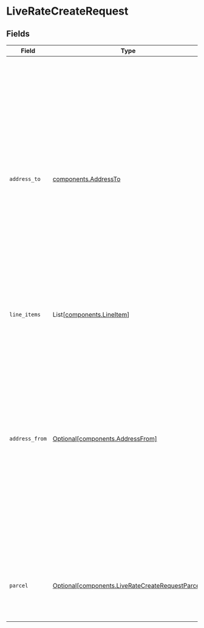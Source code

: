 # LiveRateCreateRequest


## Fields

| Field                                                                                                                                                                                                                                                                         | Type                                                                                                                                                                                                                                                                          | Required                                                                                                                                                                                                                                                                      | Description                                                                                                                                                                                                                                                                   | Example                                                                                                                                                                                                                                                                       |
| ----------------------------------------------------------------------------------------------------------------------------------------------------------------------------------------------------------------------------------------------------------------------------- | ----------------------------------------------------------------------------------------------------------------------------------------------------------------------------------------------------------------------------------------------------------------------------- | ----------------------------------------------------------------------------------------------------------------------------------------------------------------------------------------------------------------------------------------------------------------------------- | ----------------------------------------------------------------------------------------------------------------------------------------------------------------------------------------------------------------------------------------------------------------------------- | ----------------------------------------------------------------------------------------------------------------------------------------------------------------------------------------------------------------------------------------------------------------------------- |
| `address_to`                                                                                                                                                                                                                                                                  | [components.AddressTo](../../models/components/addressto.md)                                                                                                                                                                                                                  | :heavy_check_mark:                                                                                                                                                                                                                                                            | The recipient address, which includes the recipient's name, company name, street address, city, state, zip code, <br/>country, phone number, and email address (strings). Special characters should not be included in <br/>any address element, especially name, company, and email. |                                                                                                                                                                                                                                                                               |
| `line_items`                                                                                                                                                                                                                                                                  | List[[components.LineItem](../../models/components/lineitem.md)]                                                                                                                                                                                                              | :heavy_check_mark:                                                                                                                                                                                                                                                            | Array of Line Item objects                                                                                                                                                                                                                                                    |                                                                                                                                                                                                                                                                               |
| `address_from`                                                                                                                                                                                                                                                                | [Optional[components.AddressFrom]](../../models/components/addressfrom.md)                                                                                                                                                                                                    | :heavy_minus_sign:                                                                                                                                                                                                                                                            | The sender address, which includes your name, company name, street address, city, state, zip code, <br/>country, phone number, and email address (strings). Special characters should not be included in <br/>any address element, especially name, company, and email.       |                                                                                                                                                                                                                                                                               |
| `parcel`                                                                                                                                                                                                                                                                      | [Optional[components.LiveRateCreateRequestParcel]](../../models/components/liveratecreaterequestparcel.md)                                                                                                                                                                    | :heavy_minus_sign:                                                                                                                                                                                                                                                            | Object ID for an existing User Parcel Template OR a fully formed Parcel object.                                                                                                                                                                                               | 5df144dca289442cv7a06                                                                                                                                                                                                                                                         |